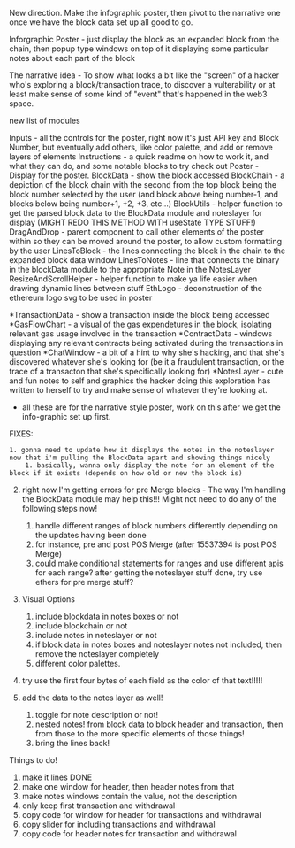 New direction. Make the infographic poster, then pivot to the narrative one once we have the block data set up all good to go.

Inforgraphic Poster - just display the block as an expanded block from the chain, then popup type windows on top of it displaying some particular notes about each part of the block

The narrative idea - To show what looks a bit like the "screen" of a hacker who's exploring a block/transaction trace, to discover a vulterability or at least make sense of some kind of "event" that's happened in the web3 space.

new list of modules

Inputs - all the controls for the poster, right now it's just API key and Block Number, but eventually add others, like color palette, and add or remove layers of elements
Instructions - a quick readme on how to work it, and what they can do, and some notable blocks to try check out
Poster - Display for the poster.
BlockData - show the block accessed
BlockChain - a depiction of the block chain with the second from the top block being the block number selected by the user (and block above being number-1, and blocks below being number+1, +2, +3, etc...)
BlockUtils - helper function to get the parsed block data to the BlockData module and noteslayer for display (MIGHT REDO THIS METHOD WITH useState TYPE STUFF!)
DragAndDrop - parent component to call other elements of the poster within so they can be moved around the poster, to allow custom formatting by the user
LinesToBlock - the lines connecting the block in the chain to the expanded block data window
LinesToNotes - line that connects the binary in the blockData module to the appropriate Note in the NotesLayer
ResizeAndScrollHelper - helper function to make ya life easier when drawing dynamic lines between stuff
EthLogo - deconstruction of the ethereum logo svg to be used in poster

*TransactionData - show a transaction inside the block being accessed
*GasFlowChart - a visual of the gas expendetures in the block, isolating relevant gas usage involved in the transaction
*ContractData - windows displaying any relevant contracts being activated during the transactions in question
*ChatWindow - a bit of a hint to why she's hacking, and that she's discovered whatever she's looking for (be it a fraudulent transaction, or the trace of a transacton that she's specifically looking for)
*NotesLayer - cute and fun notes to self and graphics the hacker doing this exploration has written to herself to try and make sense of whatever they're looking at.
* all these are for the narrative style poster, work on this after we get the info-graphic set up first.

FIXES:

    1. gonna need to update how it displays the notes in the noteslayer now that i'm pulling the BlockData apart and showing things nicely
        1. basically, wanna only display the note for an element of the block if it exists (depends on how old or new the block is)


2. right now I'm getting errors for pre Merge blocks - The way I'm handling the BlockData module may help this!!! Might not need to do any of the following steps now!
    1. handle different ranges of block numbers differently depending on the updates having been done
    2. for instance, pre and post POS Merge (after 15537394 is post POS Merge)
    3. could make conditional statements for ranges and use different apis for each range? after getting the noteslayer stuff done, try use ethers for pre merge stuff?
3. Visual Options
    1. include blockdata in notes boxes or not
    2. include blockchain or not
    3. include notes in noteslayer or not
    4. if block data in notes boxes and noteslayer notes not included, then remove the noteslayer completely
    5. different color palettes.

4. try use the first four bytes of each field as the color of that text!!!!!
5. add the data to the notes layer as well!
    1. toggle for note description or not!
    2. nested notes! from block data to block header and transaction, then from those to the more specific elements of those things!
    3. bring the lines back!


Things to do!
1. make it lines DONE
2. make one window for header, then header notes from that
3. make notes windows contain the value, not the description
4. only keep first transaction and withdrawal
5. copy code for window for header for transactions and withdrawal
6. copy slider for including transactions and withdrawal
7. copy code for header notes for transaction and withdrawal